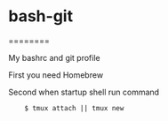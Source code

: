 # bash-git
========

My bashrc and git profile

First you need Homebrew

Second when startup shell run command 

		$ tmux attach || tmux new